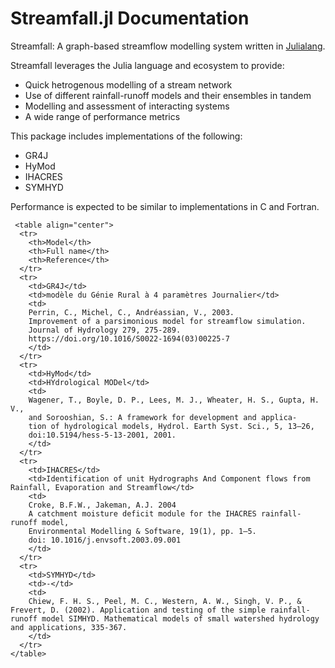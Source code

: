 # Streamfall.jl Documentation

Streamfall: A graph-based streamflow modelling system written in [Julialang](http://julialang.org/).

Streamfall leverages the Julia language and ecosystem to provide:
- Quick hetrogenous modelling of a stream network
- Use of different rainfall-runoff models and their ensembles in tandem
- Modelling and assessment of interacting systems
- A wide range of performance metrics

This package includes implementations of the following:
- GR4J
- HyMod
- IHACRES
- SYMHYD

Performance is expected to be similar to implementations in C and Fortran.

```@raw html
 <table align="center">
  <tr>
    <th>Model</th>
    <th>Full name</th>
    <th>Reference</th>
  </tr>
  <tr>
    <td>GR4J</td>
    <td>modèle du Génie Rural à 4 paramètres Journalier</td>
    <td>
    Perrin, C., Michel, C., Andréassian, V., 2003.
    Improvement of a parsimonious model for streamflow simulation.
    Journal of Hydrology 279, 275-289.
    https://doi.org/10.1016/S0022-1694(03)00225-7
    </td>
  </tr>
  <tr>
    <td>HyMod</td>
    <td>HYdrological MODel</td>
    <td>
    Wagener, T., Boyle, D. P., Lees, M. J., Wheater, H. S., Gupta, H. V.,
    and Sorooshian, S.: A framework for development and applica-
    tion of hydrological models, Hydrol. Earth Syst. Sci., 5, 13–26,
    doi:10.5194/hess-5-13-2001, 2001.
    </td>
  </tr>
  <tr>
    <td>IHACRES</td>
    <td>Identification of unit Hydrographs And Component flows from Rainfall, Evaporation and Streamflow</td>
    <td>
    Croke, B.F.W., Jakeman, A.J. 2004
    A catchment moisture deficit module for the IHACRES rainfall-runoff model,
    Environmental Modelling & Software, 19(1), pp. 1–5.
    doi: 10.1016/j.envsoft.2003.09.001
    </td>
  </tr>
  <tr>
    <td>SYMHYD</td>
    <td>-</td>
    <td>
    Chiew, F. H. S., Peel, M. C., Western, A. W., Singh, V. P., & Frevert, D. (2002). Application and testing of the simple rainfall-runoff model SIMHYD. Mathematical models of small watershed hydrology and applications, 335-367.
    </td>
  </tr>
</table>
```
